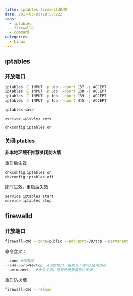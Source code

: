 ```yaml
---
title: iptables firewalld配置
date: 2017-03-03T18:57:22Z
tags:
  - iptables
  - firewalld
  - command
categories:
  - Linux
---
```

## iptables
### 开放端口
```bash
iptables -I INPUT -p udp --dport 137 -j ACCEPT 
iptables -I INPUT -p udp --dport 138 -j ACCEPT 
iptables -I INPUT -p tcp --dport 139 -j ACCEPT    
iptables -I INPUT -p tcp --dport 445 -j ACCEPT 
```
```bash
iptables-save
```
```bash
service iptables save
```
```bash
chkconfig iptables on 
```
### 关闭iptables
**非本地环境不推荐关闭防火墙**

重启后生效 
```bash
chkconfig iptables on 
chkconfig iptables off 
```
即时生效，重启后失效 
```bash
service iptables start 
service iptables stop 
```

## firewalld

### 开放端口

```bash
firewall-cmd --zone=public --add-port=80/tcp --permanent
```
命令含义：
```bash
--zone #作用域
--add-port=80/tcp  #添加端口，格式为：端口/通讯协议
--permanent   #永久生效，没有此参数重启后失效
```

重启防火墙
```bash
firewall-cmd --reload
```
